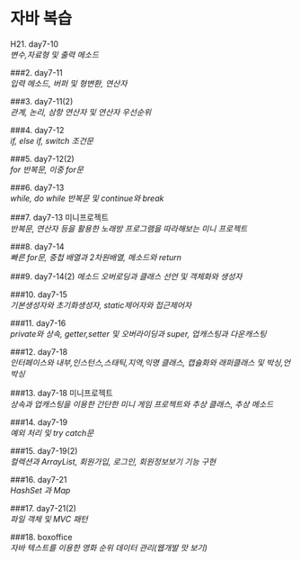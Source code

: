 # 자바 복습  
  
H21. day7-10    
*변수,자료형 및 출력 메소드*  
  
###2. day7-11   
*입력 메소드, 버퍼 및 형변환, 연산자*  
  
###3. day7-11(2)   
*관계, 논리, 삼항 연산자 및 연산자 우선순위*  
  
###4. day7-12  
*if, else if, switch 조건문*  
  
###5. day7-12(2)  
*for 반복문, 이중 for문*  
  
###6. day7-13  
*while, do while 반복문 및 continue와 break*  
  
###7. day7-13 미니프로젝트  
*반복문, 연산자 등을 활용한 노래방 프로그램을 따라해보는 미니 프로젝트*  
  
###8. day7-14  
*빠른 for문, 중첩 배열과 2차원배열, 메소드와 return*  
  
###9. day7-14(2)
*메소드 오버로딩과 클래스 선언 및 객체화와 생성자*  
  
###10. day7-15  
*기본생성자와 초기화생성자, static제어자와 접근제어자*  
  
###11. day7-16  
*private와 상속, getter,setter 및 오버라이딩과 super, 업캐스팅과 다운캐스팅*  
  
###12. day7-18  
*인터페이스와 내부,인스턴스,스태틱,지역,익명 클래스, 캡슐화와 래퍼클래스 및 박싱,언박싱*  
  
###13. day7-18 미니프로젝트  
*상속과 업캐스팅을 이용한 간단한 미니 게임 프로젝트와 추상 클래스, 추상 메소드*  
  
###14. day7-19  
*예외 처리 및 try catch문*  
  
###15. day7-19(2)  
*컬렉션과 ArrayList, 회원가입, 로그인, 회원정보보기 기능 구현*  
  
###16. day7-21  
*HashSet 과 Map*  
  
###17. day7-21(2)  
*파일 객체 및 MVC 패턴*  
  
###18. boxoffice  
*자바 텍스트를 이용한 영화 순위 데이터 관리(웹개발 맛 보기)*  
  
  


